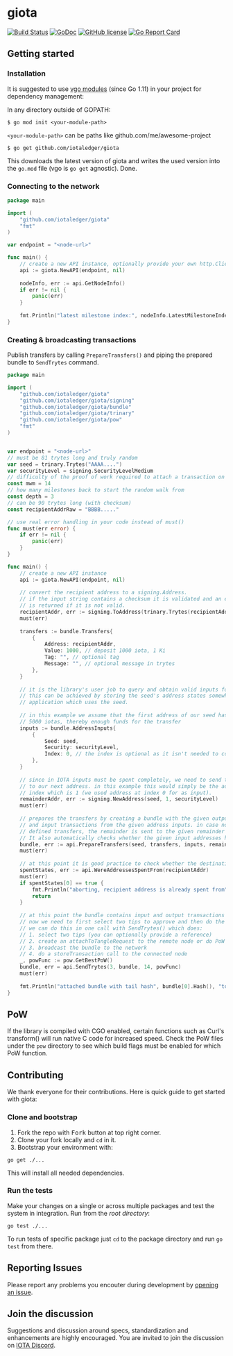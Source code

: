 # giota

[![Build Status](https://travis-ci.org/iotaledger/giota.svg?branch=master)](https://travis-ci.org/iotaledger/giota)
[![GoDoc](https://godoc.org/github.com/iotaledger/giota?status.svg)](https://godoc.org/github.com/iotaledger/giota)
[![GitHub license](https://img.shields.io/badge/license-MIT-blue.svg)](https://raw.githubusercontent.com/iotaledger/giota/master/LICENSE)
[![Go Report Card](https://goreportcard.com/badge/github.com/iotaledger/giota)](https://goreportcard.com/report/github.com/iotaledger/giota)

## Getting started

### Installation

It is suggested to use [vgo modules](https://github.com/golang/go/wiki/Modules) 
(since Go 1.11) in your project for dependency management:

In any directory outside of GOPATH:
```
$ go mod init <your-module-path>
```

`<your-module-path>` can be paths like github.com/me/awesome-project

```
$ go get github.com/iotaledger/giota
```
This downloads the latest version of giota and writes the used version into
the `go.mod` file (vgo is `go get` agnostic). Done.

### Connecting to the network

```go
package main

import (
    "github.com/iotaledger/giota"
    "fmt"
)

var endpoint = "<node-url>"

func main() {
	// create a new API instance, optionally provide your own http.Client
	api := giota.NewAPI(endpoint, nil)
	
	nodeInfo, err := api.GetNodeInfo()
	if err != nil {
	    panic(err)
	}
	
	fmt.Println("latest milestone index:", nodeInfo.LatestMilestoneIndex)
}
```

### Creating & broadcasting transactions

Publish transfers by calling `PrepareTransfers()` and piping the prepared bundle to `SendTrytes` command.

```go
package main

import (
    "github.com/iotaledger/giota"
    "github.com/iotaledger/giota/signing"
    "github.com/iotaledger/giota/bundle"
    "github.com/iotaledger/giota/trinary"
    "github.com/iotaledger/giota/pow"
    "fmt"
)


var endpoint = "<node-url>"
// must be 81 trytes long and truly random
var seed = trinary.Trytes("AAAA....") 
var securityLevel = signing.SecurityLevelMedium
// difficulty of the proof of work required to attach a transaction on the tangle
const mwm = 14
// how many milestones back to start the random walk from
const depth = 3
// can be 90 trytes long (with checksum)
const recipientAddrRaw = "BBBB....."

// use real error handling in your code instead of must()
func must(err error) {
	if err != nil {
		panic(err)
	}
}

func main() {
	// create a new API instance
	api := giota.NewAPI(endpoint, nil)
	
	// convert the recipient address to a signing.Address.
	// if the input string contains a checksum it is validated and an error
	// is returned if it is not valid.
	recipientAddr, err := signing.ToAddress(trinary.Trytes(recipientAddrRaw))
	must(err)
	
	transfers := bundle.Transfers{
		{
		    Address: recipientAddr,
		    Value: 1000, // deposit 1000 iota, 1 Ki
		    Tag: "", // optional tag
		    Message: "", // optional message in trytes
		},
	}
	
	// it is the library's user job to query and obtain valid inputs for the bundle.
	// this can be achieved by storing the seed's address states somewhere within the
	// application which uses the seed.
	
	// in this example we assume that the first address of our seed has
	// 5000 iotas, thereby enough funds for the transfer
	inputs := bundle.AddressInputs{
		{
		    Seed: seed,
		    Security: securityLevel,
		    Index: 0, // the index is optional as it isn't needed to construct the bundle
		},
	}
	
	// since in IOTA inputs must be spent completely, we need to send the remainder (4000 iotas)
	// to our next address. in this example this would simply be the address at the next
	// index which is 1 (we used address at index 0 for as input).
	remainderAddr, err := signing.NewAddress(seed, 1, securityLevel)
	must(err)
	
	// prepares the transfers by creating a bundle with the given output transaction (made from the transfer objects)
	// and input transactions from the given address inputs. in case not the entire input is spent to the
	// defined transfers, the remainder is sent to the given remainder address.
	// It also automatically checks whether the given input addresses have enough funds for the transfer.
	bundle, err := api.PrepareTransfers(seed, transfers, inputs, remainderAddr, securityLevel)
	must(err)
	
	// at this point it is good practice to check whether the destination address was already spent from
	spentStates, err := api.WereAddressesSpentFrom(recipientAddr)
	must(err)
	if spentStates[0] == true {
		fmt.Println("aborting, recipient address is already spent from")
		return
	}	
	
	// at this point the bundle contains input and output transactions and is signed.
	// now we need to first select two tips to approve and then do the proof of work.
	// we can do this in one call with SendTrytes() which does:
	// 1. select two tips (you can optionally provide a reference)
	// 2. create an attachToTangleRequest to the remote node or do PoW locally if powFunc is supplied
	// 3. broadcast the bundle to the network
	// 4. do a storeTransaction call to the connected node
	_, powFunc := pow.GetBestPoW()
	bundle, err = api.SendTrytes(3, bundle, 14, powFunc)
	must(err)
	
	fmt.Println("attached bundle with tail hash", bundle[0].Hash(), "to the tangle")
}
```

## PoW
If the library is compiled with CGO enabled, certain functions such as Curl's transform() will
run native C code for increased speed. Check the PoW files under the `pow` directory to see which
build flags must be enabled for which PoW function.

## Contributing

We thank everyone for their contributions. Here is quick guide to get started with giota:

### Clone and bootstrap

1. Fork the repo with <kbd>Fork</kbd> button at top right corner.
2. Clone your fork locally and `cd` in it.
3. Bootstrap your environment with:

```
go get ./...
```

This will install all needed dependencies.

### Run the tests

Make your changes on a single or across multiple packages and test the system in integration. Run from the _root directory_:

```
go test ./...
```

To run tests of specific package just `cd` to the package directory and run `go test` from there.

## Reporting Issues

Please report any problems you encouter during development by [opening an issue](https://github.com/iotaledger/giota/issues/new).

## Join the discussion

Suggestions and discussion around specs, standardization and enhancements are highly encouraged.
You are invited to join the discussion on [IOTA Discord](https://discord.gg/DTbJufa).
